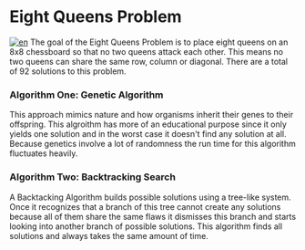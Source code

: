 # Eight Queens Problem
[![en](https://img.shields.io/badge/lang-de-red.svg)]([https://github.com/jonatasemidio/multilanguage-readme-pattern/blob/master/README.md](https://github.com/danielgafarov/8queens/blob/main/README-de.md))
The goal of the Eight Queens Problem is to place eight queens on an 8x8 chessboard so that no two queens attack each other. This means no two queens can share the same row, column or diagonal. There are a total of 92 solutions to this problem.
### Algorithm One: Genetic Algorithm
This approach mimics nature and how organisms inherit their genes to their offspring. This algroithm has more of an educational purpose since it only yields one solution and in the worst case it doesn't find any solution at all. Because genetics involve a lot of randomness the run time for this algorithm fluctuates heavily.
### Algorithm Two: Backtracking Search
A Backtacking Algorithm builds possible solutions using a tree-like system. Once it recognizes that a branch of this tree cannot create any solutions because all of them share the same flaws it dismisses this branch and starts looking into another branch of possible solutions. This algorithm finds all solutions and always takes the same amount of time.

